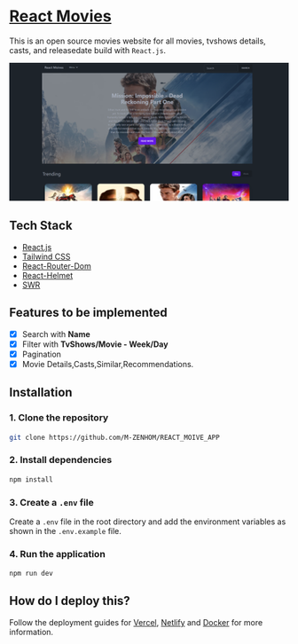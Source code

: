﻿# [React Movies](https://react-moive-app-delta.vercel.app/)

This is an open source movies website for all movies, tvshows details, casts, and releasedate build with `React.js`.

[![React Movies](./src/assets/landing-page-screenshot.png)](https://react-moive-app-delta.vercel.app/)

## Tech Stack

- [React.js](https://nextjs.org)
- [Tailwind CSS](https://tailwindcss.com)
- [React-Router-Dom](https://reactrouter.com/)
- [React-Helmet](https://www.npmjs.com/package/react-helmet-async)
- [SWR](https://swr.vercel.app/)

## Features to be implemented

- [x] Search with **Name**
- [x] Filter with **TvShows/Movie - Week/Day**
- [x] Pagination
- [x] Movie Details,Casts,Similar,Recommendations.

## Installation

### 1. Clone the repository

```bash
git clone https://github.com/M-ZENHOM/REACT_MOIVE_APP
```

### 2. Install dependencies

```bash
npm install
```

### 3. Create a `.env` file

Create a `.env` file in the root directory and add the environment variables as shown in the `.env.example` file.

### 4. Run the application

```bash
npm run dev
```

## How do I deploy this?

Follow the deployment guides for [Vercel](https://create.t3.gg/en/deployment/vercel), [Netlify](https://create.t3.gg/en/deployment/netlify) and [Docker](https://create.t3.gg/en/deployment/docker) for more information.
